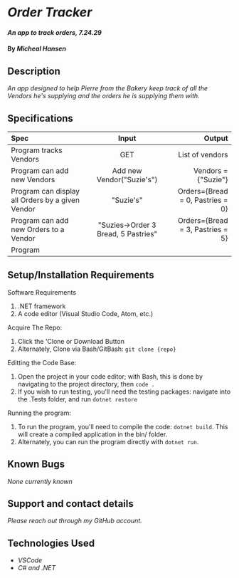 # _Order Tracker_

#### _An app to track orders, 7.24.29_

#### By _**Micheal Hansen**_

## Description

_An app designed to help Pierre from the Bakery keep track of all the Vendors he's supplying and the orders he is supplying them with._

## Specifications

| Spec | Input | Output |
| :--- | :---: | ---: |
|Program tracks Vendors|GET|List of vendors|
|Program can add new Vendors|Add new Vendor("Suzie's")|Vendors = {"Suzie"}|
|Program can display all Orders by a given Vendor|"Suzie's"|Orders={Bread = 0, Pastries = 0}|
|Program can add new Orders to a Vendor|"Suzies->Order 3 Bread, 5 Pastries"|Orders={Bread = 3, Pastries = 5}|
|Program 


## Setup/Installation Requirements

Software Requirements
1. .NET framework
2. A code editor (Visual Studio Code, Atom, etc.)

Acquire The Repo:
1. Click the 'Clone or Download Button
2. Alternately, Clone via Bash/GitBash: `git clone {repo}`

Editting the Code Base:
1. Open the project in your code editor; with Bash, this is done by navigating to the project directory, then `code .`
2. If you wish to run testing, you'll need the testing packages: navigate into the .Tests folder, and run `dotnet restore`

Running the program:
1. To run the program, you'll need to compile the code: `dotnet build`. This will create a compiled application in the bin/ folder.
2. Alternately, you can run the program directly with `dotnet run`.

## Known Bugs

_None currently known_

## Support and contact details

_Please reach out through my GitHub account._

## Technologies Used

* _VSCode_
* _C# and .NET_